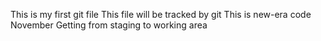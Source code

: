 This is my first git file
This file will be tracked by git
This is new-era code
November
Getting from staging to working area
